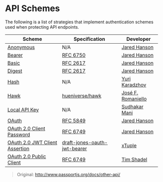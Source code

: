 # API Schemes

The following is a list of strategies that implement authentication schemes used when protecting API endpoints.

| Scheme                                                       | Specification                                                | Developer                                             |
| ------------------------------------------------------------ | ------------------------------------------------------------ | ----------------------------------------------------- |
| [Anonymous](https://github.com/jaredhanson/passport-anonymous) | N/A                                                          | [Jared Hanson](https://github.com/jaredhanson)        |
| [Bearer](https://github.com/jaredhanson/passport-http-bearer) | [RFC 6750](http://tools.ietf.org/html/rfc6750)               | [Jared Hanson](https://github.com/jaredhanson)        |
| [Basic](https://github.com/jaredhanson/passport-http)        | [RFC 2617](http://tools.ietf.org/html/rfc2617)               | [Jared Hanson](https://github.com/jaredhanson)        |
| [Digest](https://github.com/jaredhanson/passport-http)       | [RFC 2617](http://tools.ietf.org/html/rfc2617)               | [Jared Hanson](https://github.com/jaredhanson)        |
| [Hash](https://github.com/yuri-karadzhov/passport-hash)      | N/A                                                          | [Yuri Karadzhov](https://github.com/yuri-karadzhov)   |
| [Hawk](https://github.com/jfromaniello/passport-hawk)        | [hueniverse/hawk](https://github.com/hueniverse/hawk)        | [José F. Romaniello](https://github.com/jfromaniello) |
| [Local API Key](https://github.com/cholalabs/passport-localapikey) | N/A                                                          | [Sudhakar Mani](https://github.com/cholalabs)         |
| [OAuth](https://github.com/jaredhanson/passport-http-oauth)  | [RFC 5849](http://tools.ietf.org/html/rfc5849)               | [Jared Hanson](https://github.com/jaredhanson)        |
| [OAuth 2.0 Client Password](https://github.com/jaredhanson/passport-oauth2-client-password) | [RFC 6749](http://tools.ietf.org/html/rfc6749#section-2.3.1) | [Jared Hanson](https://github.com/jaredhanson)        |
| [OAuth 2.0 JWT Client Assertion](https://github.com/xtuple/passport-oauth2-jwt-bearer) | [draft-jones-oauth-jwt-bearer](http://tools.ietf.org/html/draft-jones-oauth-jwt-bearer) | [xTuple](https://github.com/xtuple)                   |
| [OAuth 2.0 Public Client](https://github.com/timshadel/passport-oauth2-public-client) | [RFC 6749](http://tools.ietf.org/html/rfc6749)               | [Tim Shadel](https://github.com/timshadel)            |

> Original: http://www.passportjs.org/docs/other-api/